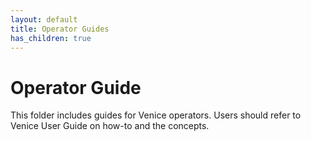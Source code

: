 ```yaml
---
layout: default
title: Operator Guides
has_children: true
---
```

# Operator Guide

This folder includes guides for Venice operators. Users should refer to Venice User Guide on how-to and the concepts.